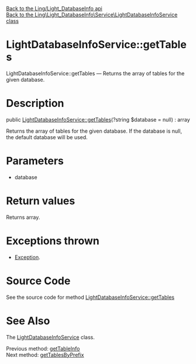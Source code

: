 [Back to the Ling/Light_DatabaseInfo api](https://github.com/lingtalfi/Light_DatabaseInfo/blob/master/doc/api/Ling/Light_DatabaseInfo.md)<br>
[Back to the Ling\Light_DatabaseInfo\Service\LightDatabaseInfoService class](https://github.com/lingtalfi/Light_DatabaseInfo/blob/master/doc/api/Ling/Light_DatabaseInfo/Service/LightDatabaseInfoService.md)


LightDatabaseInfoService::getTables
================



LightDatabaseInfoService::getTables — Returns the array of tables for the given database.




Description
================


public [LightDatabaseInfoService::getTables](https://github.com/lingtalfi/Light_DatabaseInfo/blob/master/doc/api/Ling/Light_DatabaseInfo/Service/LightDatabaseInfoService/getTables.md)(?string $database = null) : array




Returns the array of tables for the given database.
If the database is null, the default database will be used.




Parameters
================


- database

    


Return values
================

Returns array.


Exceptions thrown
================

- [Exception](http://php.net/manual/en/class.exception.php).&nbsp;







Source Code
===========
See the source code for method [LightDatabaseInfoService::getTables](https://github.com/lingtalfi/Light_DatabaseInfo/blob/master/Service/LightDatabaseInfoService.php#L113-L117)


See Also
================

The [LightDatabaseInfoService](https://github.com/lingtalfi/Light_DatabaseInfo/blob/master/doc/api/Ling/Light_DatabaseInfo/Service/LightDatabaseInfoService.md) class.

Previous method: [getTableInfo](https://github.com/lingtalfi/Light_DatabaseInfo/blob/master/doc/api/Ling/Light_DatabaseInfo/Service/LightDatabaseInfoService/getTableInfo.md)<br>Next method: [getTablesByPrefix](https://github.com/lingtalfi/Light_DatabaseInfo/blob/master/doc/api/Ling/Light_DatabaseInfo/Service/LightDatabaseInfoService/getTablesByPrefix.md)<br>

